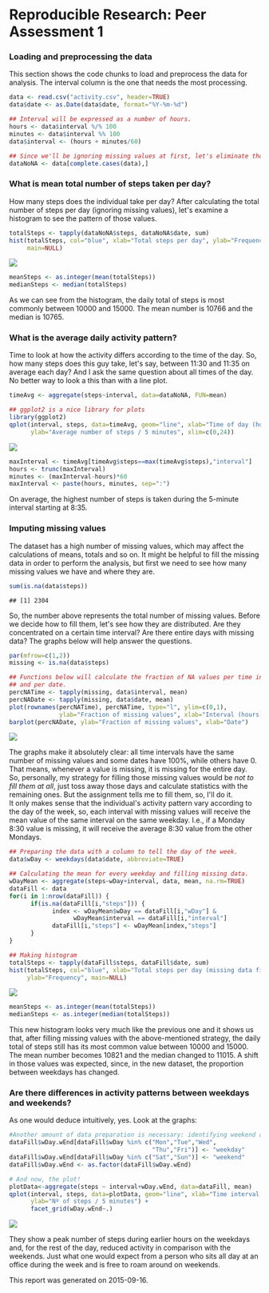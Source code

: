 # Reproducible Research: Peer Assessment 1
### Loading and preprocessing the data

This section shows the code chunks to load and preprocess the data for analysis. The interval column is the one that needs the most processing.


```r
data <- read.csv("activity.csv", header=TRUE)
data$date <- as.Date(data$date, format="%Y-%m-%d")

## Interval will be expressed as a number of hours.
hours <- data$interval %/% 100
minutes <- data$interval %% 100
data$interval <- (hours + minutes/60)

## Since we'll be ignoring missing values at first, let's eliminate those rows.
dataNoNA <- data[complete.cases(data),]
```

### What is mean total number of steps taken per day?  
How many steps does the individual take per day? After calculating the total number of steps per day (ignoring missing values), let's examine a histogram to see the pattern of those values.


```r
totalSteps <- tapply(dataNoNA$steps, dataNoNA$date, sum)
hist(totalSteps, col="blue", xlab="Total steps per day", ylab="Frequency",
     main=NULL)
```

![](PA1_template_files/figure-html/unnamed-chunk-2-1.png) 

```r
meanSteps <- as.integer(mean(totalSteps))
medianSteps <- median(totalSteps)
```

As we can see from the histogram, the daily total of steps is most commonly between 10000 and 15000. The mean number is 10766 and the median is 10765.

### What is the average daily activity pattern?

Time to look at how the activity differs according to the time of the day. So, how many steps does this guy take, let's say, between 11:30 and 11:35 on average each day? And I ask the same question about all times of the day.  
No better way to look a this than with a line plot.


```r
timeAvg <- aggregate(steps~interval, data=dataNoNA, FUN=mean)

## ggplot2 is a nice library for plots
library(ggplot2)
qplot(interval, steps, data=timeAvg, geom="line", xlab="Time of day (hours)",
      ylab="Average number of steps / 5 minutes", xlim=c(0,24))
```

![](PA1_template_files/figure-html/unnamed-chunk-3-1.png) 

```r
maxInterval <- timeAvg[timeAvg$steps==max(timeAvg$steps),"interval"]
hours <- trunc(maxInterval)
minutes <- (maxInterval-hours)*60
maxInterval <- paste(hours, minutes, sep=":")
```

On average, the highest number of steps is taken during the 5-minute interval starting at 8:35.

### Imputing missing values

The dataset has a high number of missing values, which may affect the calculations of means, totals and so on. It might be helpful to fill the missing data in order to perform the analysis, but first we need to see how many missing values we have and where they are.  


```r
sum(is.na(data$steps))
```

```
## [1] 2304
```

So, the number above represents the total number of missing values. Before we decide how to fill them, let's see how they are distributed. Are they concentrated on a certain time interval? Are there entire days with missing data? The graphs below will help answer the questions.


```r
par(mfrow=c(1,2))
missing <- is.na(data$steps)

## Functions below will calculate the fraction of NA values per time interval
## and per date.
percNATime <- tapply(missing, data$interval, mean)
percNADate <- tapply(missing, data$date, mean)
plot(rownames(percNATime), percNATime, type="l", ylim=c(0,1),
              ylab="Fraction of missing values", xlab="Interval (hours)")
barplot(percNADate, ylab="Fraction of missing values", xlab="Date")
```

![](PA1_template_files/figure-html/unnamed-chunk-5-1.png) 

The graphs make it absolutely clear: all time intervals have the same number of missing values and some dates have 100%, while others have 0. That means, whenever a value is missing, it is missing for the entire day.  
So, personally, my strategy for filling those missing values would be *not to fill them at all*, just toss away those days and calculate statistics with the remaining ones. But the assignment tells me to fill them, so, I'll do it.  
It only makes sense that the individual's activity pattern vary according to the day of the week, so, each interval with missing values will receive the mean value of the same interval on the same weekday. I.e., if a Monday 8:30 value is missing, it will receive the average 8:30 value from the other Mondays.


```r
## Preparing the data with a column to tell the day of the week.
data$wDay <- weekdays(data$date, abbreviate=TRUE)

## Calculating the mean for every weekday and filling missing data.
wDayMean <- aggregate(steps~wDay+interval, data, mean, na.rm=TRUE)
dataFill <- data
for(i in 1:nrow(dataFill)) {
      if(is.na(dataFill[i,"steps"])) {
            index <- wDayMean$wDay == dataFill[i,"wDay"] &
                  wDayMean$interval == dataFill[i,"interval"]
            dataFill[i,"steps"] <- wDayMean[index,"steps"]
      }
}

## Making histogram
totalSteps <- tapply(dataFill$steps, dataFill$date, sum)
hist(totalSteps, col="blue", xlab="Total steps per day (missing data filled)",
     ylab="Frequency", main=NULL)
```

![](PA1_template_files/figure-html/unnamed-chunk-6-1.png) 

```r
meanSteps <- as.integer(mean(totalSteps))
medianSteps <- as.integer(median(totalSteps))
```

This new histogram looks very much like the previous one and it shows us that, after filling missing values with the above-mentioned strategy, the daily total of steps still has its most common value between 10000 and 15000. The mean number becomes 10821 and the median changed to 11015. A shift in those values was expected, since, in the new dataset, the proportion between weekdays has changed.

### Are there differences in activity patterns between weekdays and weekends?

As one would deduce intuitively, yes. Look at the graphs:


```r
#Another amount of data preparation is necessary: identifying weekend and weekdays
dataFill$wDay.wEnd[dataFill$wDay %in% c("Mon","Tue","Wed",
                                        "Thu","Fri")] <- "weekday"
dataFill$wDay.wEnd[dataFill$wDay %in% c("Sat","Sun")] <- "weekend"
dataFill$wDay.wEnd <- as.factor(dataFill$wDay.wEnd)

# And now, the plot!
plotData<-aggregate(steps ~ interval+wDay.wEnd, data=dataFill, mean)
qplot(interval, steps, data=plotData, geom="line", xlab="Time interval (hours)",
      ylab="Nº of steps / 5 minutes") +
      facet_grid(wDay.wEnd~.)
```

![](PA1_template_files/figure-html/unnamed-chunk-7-1.png) 

They show a peak number of steps during earlier hours on the weekdays and, for the rest of the day, reduced activity in comparison with the weekends. Just what one would expect from a person who sits all day at an office during the week and is free to roam around on weekends.

This report was generated on 2015-09-16.
